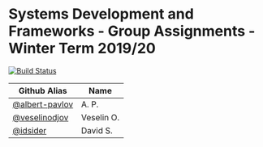 # Systems Development and Frameworks - Group Assignments - Winter Term 2019/20

[![Build Status](https://travis-ci.com/albert-pavlov/Systems-Development-and-Frameworks.svg?branch=dev_3_gql_shield_middleware)](https://travis-ci.com/albert-pavlov/Systems-Development-and-Frameworks)

| Github Alias                                         | Name         |
| ---------------------------------------------------- | ------------ |
| [@albert-pavlov](https://github.com/notpavlov)       | A. P.        |
| [@veselinodjov](https://github.com/veselinodjov)     | Veselin O.   |
| [@idsider](https://github.com/idsider)               | David S.     |
